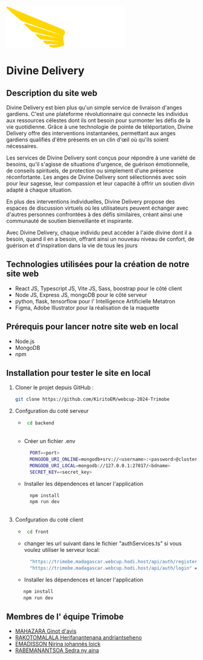 ![Texte alternatif](front/public/logo.svg)
# Divine Delivery

## Description du site web
Divine Delivery est bien plus qu'un simple service de livraison d'anges gardiens. C'est une plateforme révolutionnaire qui connecte les individus aux ressources célestes dont ils ont besoin pour surmonter les défis de la vie quotidienne. Grâce à une technologie de pointe de téléportation, Divine Delivery offre des interventions instantanées, permettant aux anges gardiens qualifiés d'être présents en un clin d'œil où qu'ils soient nécessaires.

Les services de Divine Delivery sont conçus pour répondre à une variété de besoins, qu'il s'agisse de situations d'urgence, de guérison émotionnelle, de conseils spirituels, de protection ou simplement d'une présence réconfortante. Les anges de Divine Delivery sont sélectionnés avec soin pour leur sagesse, leur compassion et leur capacité à offrir un soutien divin adapté à chaque situation.

En plus des interventions individuelles, Divine Delivery propose des espaces de discussion virtuels où les utilisateurs peuvent échanger avec d'autres personnes confrontées à des défis similaires, créant ainsi une communauté de soutien bienveillante et inspirante.

Avec Divine Delivery, chaque individu peut accéder à l'aide divine dont il a besoin, quand il en a besoin, offrant ainsi un nouveau niveau de confort, de guérison et d'inspiration dans la vie de tous les jours

## Technologies utilisées pour la création de notre site web
- React JS, Typescript JS, Vite JS, Sass, boostrap pour le côté client
- Node JS, Express JS, mongoDB pour le côté serveur
- python, flask, tensorflow pour l' Intelligence Artificielle Metatron
- Figma, Adobe Illustrator pour la réalisation de la maquette
  
## Prérequis pour lancer notre site web en local
- Node.js
- MongoDB
- npm 

## Installation pour tester le site en local

1. Cloner le projet depuis GitHub :

   ```bash
   git clone https://github.com/KiritoEM/webcup-2024-Trimobe


2. Confguration du coté serveur
     - ```bash
        cd backend
  
     - Créer un fichier .env
       ```bash
         PORT=<port>
         MONGODB_URI_ONLINE=mongodb+srv://<username>:<password>@cluster0.pjbqsve.mongodb.net/trimobe?retryWrites=true&w=majority&appName=Cluster0
         MONGODB_URI_LOCAL=mongodb://127.0.0.1:27017/<bdname>
         SECRET_KEY=<secret_key>
       ```
       
     - Installer les dépendences et lancer l'application
       ```bash
         npm install
         npm run dev
    
3. Confguration du coté client
     - ```bash
        cd front
       
     - changer les url suivant dans le fichier "authServices.ts" si vous voulez utiliser le serveur local:
       ```bash
         "https://trimobe.madagascar.webcup.hodi.host/api/auth/register" => "http://localhost:<port>/api/auth/register"
         "https://trimobe.madagascar.webcup.hodi.host/api/auth/login" => "http://localhost:<port>/api/auth/login"
       ```
       
     - Installer les dépendences et lancer l'application
      ```bash
         npm install
         npm run dev


## Membres de l' équipe Trimobe
- [MAHAZARA Ginot d'avis](https://www.facebook.com/junnotdavis.mahazara) 
- [RAKOTOMALALA Herifanantenana andriantseheno](https://www.facebook.com/herifanantenana.rakotomalala)  
- [EMADISSON Nirina johannès loick](https://www.facebook.com/profile.php?id=100087576726611) 
- [RABEMANANTSOA Sedra ny aina](https://www.facebook.com/leboss214)
